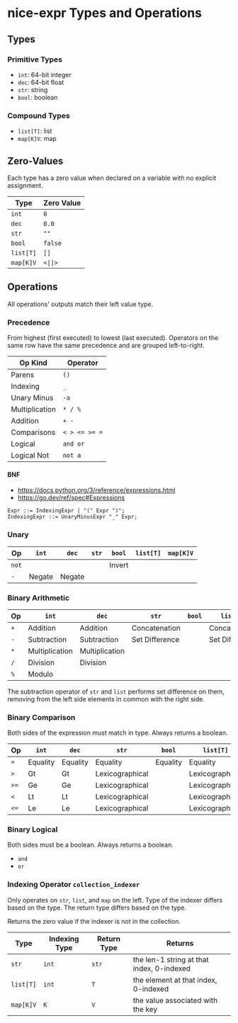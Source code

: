 # nice-expr Types and Operations

## Types

### Primitive Types

* `int`: 64-bit integer
* `dec`: 64-bit float
* `str`: string
* `bool`: boolean

### Compound Types

* `list[T]`: list
* `map[K]V`: map

## Zero-Values

Each type has a zero value when declared on a variable with no explicit assignment.

| Type      | Zero Value |
| --------- | ---------- |
| `int`     | `0`        |
| `dec`     | `0.0`      |
| `str`     | `""`       |
| `bool`    | `false`    |
| `list[T]` | `[]`       |
| `map[K]V` | `<\|\|>`   |

## Operations

All operations' outputs match their left value type.

### Precedence

From highest (first executed) to lowest (last executed).
Operators on the same row have the same precedence and are grouped left-to-right.

| Op Kind        | Operator      |
| -------------- | ------------- |
| Parens         | `()`          |
| Indexing       | `_`           |
| Unary Minus    | `-a`          |
| Multiplication | `* / %`       |
| Addition       | `+ -`         |
| Comparisons    | `< > <= >= =` |
| Logical        | `and or`      |
| Logical Not    | `not a`       |

#### BNF

* <https://docs.python.org/3/reference/expressions.html>
* <https://go.dev/ref/spec#Expressions>

```ebnf
Expr ::= IndexingExpr | "(" Expr ")";
IndexingExpr ::= UnaryMinusExpr "_" Expr;
```

### Unary

| Op    | `int`  | `dec`  | `str` | `bool` | `list[T]` | `map[K]V` |
| ----- | ------ | ------ | ----- | ------ | --------- | --------- |
| `not` |        |        |       | Invert |           |           |
| `-`   | Negate | Negate |       |        |           |           |

### Binary Arithmetic

| Op  | `int`          | `dec`          | `str`          | `bool` | `list[T]`      | `map[K]V` |
| --- | -------------- | -------------- | -------------- | ------ | -------------- | --------- |
| `+` | Addition       | Addition       | Concatenation  |        | Concatenation  |           |
| `-` | Subtraction    | Subtraction    | Set Difference |        | Set Difference |           |
| `*` | Multiplication | Multiplication |                |        |                |           |
| `/` | Division       | Division       |                |        |                |           |
| `%` | Modulo         |                |                |        |                |           |

The subtraction operator of `str` and `list` performs set difference on them,
removing from the left side elements in common with the right side.

### Binary Comparison

Both sides of the expression must match in type.
Always returns a boolean.

| Op   | `int`    | `dec`    | `str`           | `bool`   | `list[T]`       | `map[K]V` |
| ---- | -------- | -------- | --------------- | -------- | --------------- | --------- |
| `=`  | Equality | Equality | Equality        | Equality | Equality        | Equality  |
| `>`  | Gt       | Gt       | Lexicographical |          | Lexicographical |           |
| `>=` | Ge       | Ge       | Lexicographical |          | Lexicographical |           |
| `<`  | Lt       | Lt       | Lexicographical |          | Lexicographical |           |
| `<=` | Le       | Le       | Lexicographical |          | Lexicographical |           |

### Binary Logical

Both sides must be a boolean.
Always returns a boolean.

* `and`
* `or`

### Indexing Operator `collection_indexer`

Only operates on `str`, `list`, and `map` on the left.
Type of the indexer differs based on the type.
The return type differs based on the type.

Returns the zero value if the indexer is not in the collection.

| Type      | Indexing Type | Return Type | Returns                                   |
| --------- | ------------- | ----------- | ----------------------------------------- |
| `str`     | `int`         | `str`       | the len-1 string at that index, 0-indexed |
| `list[T]` | `int`         | `T`         | the element at that index, 0-indexed      |
| `map[K]V` | `K`           | `V`         | the value associated with the key         |

